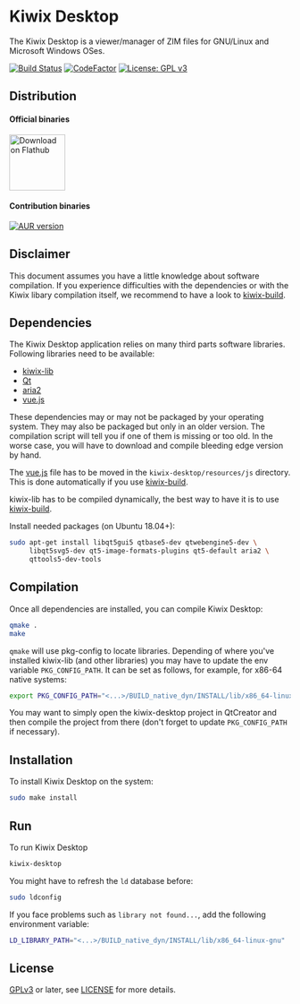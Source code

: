 Kiwix Desktop
=============

The Kiwix Desktop is a viewer/manager of ZIM files for GNU/Linux and
Microsoft Windows OSes.

[![Build Status](https://github.com/kiwix/kiwix-desktop/workflows/CI/badge.svg?query=branch%3Amaster)](https://github.com/kiwix/kiwix-desktop/actions?query=branch%3Amaster)
[![CodeFactor](https://www.codefactor.io/repository/github/kiwix/kiwix-desktop/badge)](https://www.codefactor.io/repository/github/kiwix/kiwix-desktop)
[![License: GPL v3](https://img.shields.io/badge/License-GPLv3-blue.svg)](https://www.gnu.org/licenses/gpl-3.0)

Distribution
------------

#### Official binaries

<a href="https://flathub.org/apps/details/org.kiwix.desktop">
<img width="100" alt="Download on Flathub" src="https://flathub.org/assets/badges/flathub-badge-en.png" />
</a>

#### Contribution binaries

[![AUR version](https://img.shields.io/aur/version/kiwix-desktop)](https://aur.archlinux.org/packages/kiwix-desktop/)

Disclaimer
----------

This document assumes you have a little knowledge about software
compilation. If you experience difficulties with the dependencies or
with the Kiwix libary compilation itself, we recommend to have a look
to [kiwix-build](https://github.com/kiwix/kiwix-build).

Dependencies
------------

The Kiwix Desktop application relies on many third parts software libraries.
Following libraries need to be available:

* [kiwix-lib](https://github.com/kiwix/kiwix-lib/)
* [Qt](https://www.qt.io/)
* [aria2](https://aria2.github.io/)
* [vue.js](https://vuejs.org/js/vue.js)

These dependencies may or may not be packaged by your operating
system. They may also be packaged but only in an older version. The
compilation script will tell you if one of them is missing or too old.
In the worse case, you will have to download and compile bleeding edge
version by hand.

The [vue.js](https://vuejs.org/js/vue.js) file has to be moved in the `kiwix-desktop/resources/js` directory. This is done automatically if you use [kiwix-build](https://github.com/kiwix/kiwix-build).

kiwix-lib has to be compiled dynamically, the best way to have it is
to use [kiwix-build](https://github.com/kiwix/kiwix-build).

Install needed packages (on Ubuntu 18.04+):

```bash
sudo apt-get install libqt5gui5 qtbase5-dev qtwebengine5-dev \
     libqt5svg5-dev qt5-image-formats-plugins qt5-default aria2 \
     qttools5-dev-tools
```

Compilation
-----------

Once all dependencies are installed, you can compile Kiwix Desktop:

```bash
qmake .
make
```

`qmake` will use pkg-config to locate libraries. Depending of where
you've installed kiwix-lib (and other libraries) you may have to
update the env variable `PKG_CONFIG_PATH`. It can be set as follows,
for example, for x86-64 native systems:

```bash
export PKG_CONFIG_PATH="<...>/BUILD_native_dyn/INSTALL/lib/x86_64-linux-gnu/pkgconfig"
```

You may want to simply open the kiwix-desktop project in QtCreator and
then compile the project from there (don't forget to update
`PKG_CONFIG_PATH` if necessary).

Installation
------------

To install Kiwix Desktop on the system:
```bash
sudo make install
```

Run
---

To run Kiwix Desktop
```bash
kiwix-desktop
```

You might have to refresh the `ld` database before:
```bash
sudo ldconfig
```

If you face problems such as `library not found...`, add the following
environment variable:

```bash
LD_LIBRARY_PATH="<...>/BUILD_native_dyn/INSTALL/lib/x86_64-linux-gnu"
```

License
-------

[GPLv3](https://www.gnu.org/licenses/gpl-3.0) or later, see
[LICENSE](LICENSE) for more details.
